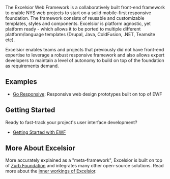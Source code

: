 The Excelsior Web Framework is a collaboratively built front-end framework to enable NYS web projects to start on a solid mobile-first responsive foundation.  The framework consists of reusable and customizable templates, styles and components. Excelsior is platform agnostic, yet platform ready - which allows it to be ported to multiple different platform/language templates (Drupal, Java, ColdFusion, .NET, Teamsite etc).

Excelsior enables teams and projects that previously did not have front-end expertise to leverage a robust responsive framework and also allows expert developers to maintain a level of autonomy to build on top of the foundation as requirements demand.  

## Examples
- [Go Responsive](): Responsive web design prototypes built on top of EWF

## Getting Started 

Ready to fast-track your project's user interface development?
 
 - [Getting Started with EWF](https://github.com/nys-its/excelsior-web-framework/wiki)
 
## More About Excelsior
More accurately explained as a "meta-framework", Excelsior is built on top of [Zurb Foundation](http://foundation.zurb.com/) and integrates many other open-source solutions. Read more about the [inner workings of Excelsior](https://github.com/nys-its/excelsior-web-framework/wiki/Inner-Workings).
